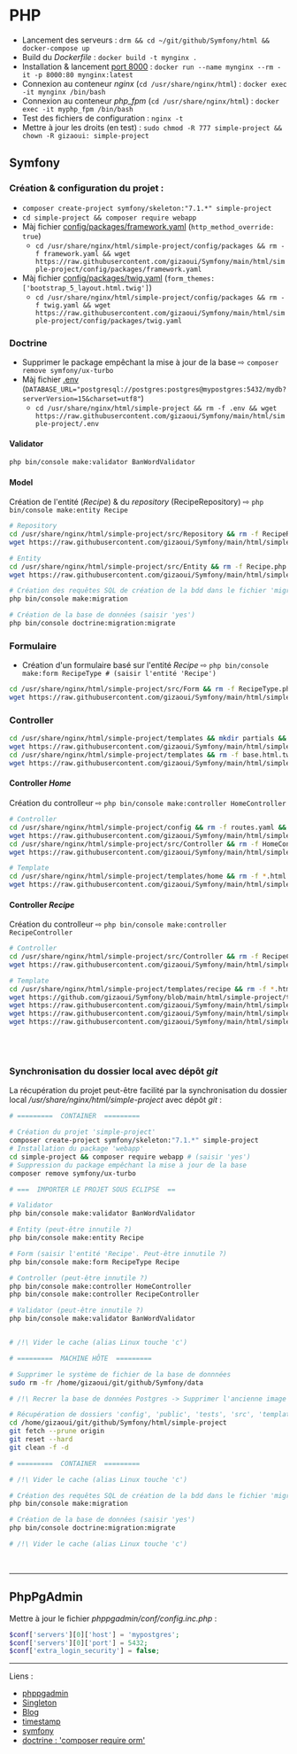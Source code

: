 # PHP

- Lancement des serveurs : `drm && cd ~/git/github/Symfony/html && docker-compose up`
- Build du *Dockerfile* : `docker build -t mynginx .`
- Installation & lancement [port 8000](localhost:8000) : `docker run --name mynginx --rm -it -p 8000:80 mynginx:latest`
- Connexion au conteneur *nginx* (`cd /usr/share/nginx/html`) : `docker exec -it mynginx /bin/bash`
- Connexion au conteneur *php_fpm* (`cd /usr/share/nginx/html`) : `docker exec -it myphp_fpm /bin/bash`
- Test des fichiers de configuration : `nginx -t`
- Mettre à jour les droits (en test) : `sudo chmod -R 777 simple-project && chown -R gizaoui: simple-project`

## Symfony

### Création & configuration du projet :
- `composer create-project symfony/skeleton:"7.1.*" simple-project`
- `cd simple-project && composer require webapp`
- Màj fichier [config/packages/framework.yaml](https://github.com/gizaoui/Symfony/blob/main/html/simple-project/config/packages/framework.yaml) (`http_method_override: true`)
	- `cd /usr/share/nginx/html/simple-project/config/packages && rm -f framework.yaml && wget https://raw.githubusercontent.com/gizaoui/Symfony/main/html/simple-project/config/packages/framework.yaml`
- Màj fichier [config/packages/twig.yaml](https://github.com/gizaoui/Symfony/blob/main/html/simple-project/config/packages/twig.yaml) (`form_themes: ['bootstrap_5_layout.html.twig']`)
	- `cd /usr/share/nginx/html/simple-project/config/packages && rm -f twig.yaml && wget https://raw.githubusercontent.com/gizaoui/Symfony/main/html/simple-project/config/packages/twig.yaml`

### Doctrine

- Supprimer le package empêchant la mise à jour de la base &#8680; `composer remove symfony/ux-turbo`
- Màj fichier [.env](https://github.com/gizaoui/Symfony/blob/main/html/simple-project/.env) (`DATABASE_URL="postgresql://postgres:postgres@mypostgres:5432/mydb?serverVersion=15&charset=utf8"`)
	- `cd /usr/share/nginx/html/simple-project && rm -f .env && wget https://raw.githubusercontent.com/gizaoui/Symfony/main/html/simple-project/.env`

#### Validator

```bash
php bin/console make:validator BanWordValidator
```


#### Model

Création de l'entité (*Recipe*) & du *repository* (RecipeRepository) &#8680; `php bin/console make:entity Recipe`

```bash
# Repository
cd /usr/share/nginx/html/simple-project/src/Repository && rm -f RecipeRepository.php && \
wget https://raw.githubusercontent.com/gizaoui/Symfony/main/html/simple-project/src/Repository/RecipeRepository.php && \

# Entity
cd /usr/share/nginx/html/simple-project/src/Entity && rm -f Recipe.php && \
wget https://raw.githubusercontent.com/gizaoui/Symfony/main/html/simple-project/src/Entity/Recipe.php

# Création des requêtes SQL de création de la bdd dans le fichier 'migrations/Version[Date][Id].php'
php bin/console make:migration

# Création de la base de données (saisir 'yes')
php bin/console doctrine:migration:migrate
```


### Formulaire

- Création d'un formulaire basé sur l'entité *Recipe* &#8680; `php bin/console make:form RecipeType # (saisir l'entité 'Recipe')`

```bash
cd /usr/share/nginx/html/simple-project/src/Form && rm -f RecipeType.php && \
wget https://raw.githubusercontent.com/gizaoui/Symfony/main/html/simple-project/src/Form/RecipeType.php
```

### Controller

```bash
cd /usr/share/nginx/html/simple-project/templates && mkdir partials && cd partials && \
wget https://raw.githubusercontent.com/gizaoui/Symfony/main/html/simple-project/templates/partials/flash.html.twig && \
cd /usr/share/nginx/html/simple-project/templates && rm -f base.html.twig && \
wget https://raw.githubusercontent.com/gizaoui/Symfony/main/html/simple-project/templates/base.html.twig`
```

#### Controller *Home*

Création du controlleur &#8680; `php bin/console make:controller HomeController`

```bash
# Controller
cd /usr/share/nginx/html/simple-project/config && rm -f routes.yaml && \
wget https://raw.githubusercontent.com/gizaoui/Symfony/main/html/simple-project/config/routes.yaml && \
cd /usr/share/nginx/html/simple-project/src/Controller && rm -f HomeController.php && \
wget https://raw.githubusercontent.com/gizaoui/Symfony/main/html/simple-project/src/Controller/HomeController.php

# Template
cd /usr/share/nginx/html/simple-project/templates/home && rm -f *.html.* && \
wget https://raw.githubusercontent.com/gizaoui/Symfony/main/html/simple-project/templates/home/index.html.twig
```

#### Controller *Recipe*

Création du controlleur &#8680; `php bin/console make:controller RecipeController`

```bash
# Controller
cd /usr/share/nginx/html/simple-project/src/Controller && rm -f RecipeController.php && \
wget https://raw.githubusercontent.com/gizaoui/Symfony/main/html/simple-project/src/Controller/RecipeController.php

# Template
cd /usr/share/nginx/html/simple-project/templates/recipe && rm -f *.html.* && \
wget https://github.com/gizaoui/Symfony/blob/main/html/simple-project/templates/recipe/index.html.twig && \
wget https://raw.githubusercontent.com/gizaoui/Symfony/main/html/simple-project/templates/recipe/create.html.twig && \
wget https://raw.githubusercontent.com/gizaoui/Symfony/main/html/simple-project/templates/recipe/edit.html.twig && \
wget https://raw.githubusercontent.com/gizaoui/Symfony/main/html/simple-project/templates/recipe/show.html.twig
```

<br><br>

### Synchronisation du dossier local avec dépôt *git*

La récupération du projet peut-être facilité par la synchronisation du dossier local */usr/share/nginx/html/simple-project* avec dépôt *git* :

```bash
# =========  CONTAINER  =========

# Création du projet 'simple-project'
composer create-project symfony/skeleton:"7.1.*" simple-project
# Installation du package 'webapp'
cd simple-project && composer require webapp # (saisir 'yes')
# Suppression du package empêchant la mise à jour de la base
composer remove symfony/ux-turbo

# ===  IMPORTER LE PROJET SOUS ECLIPSE  ==

# Validator
php bin/console make:validator BanWordValidator

# Entity (peut-être innutile ?)
php bin/console make:entity Recipe

# Form (saisir l'entité 'Recipe'. Peut-être innutile ?)
php bin/console make:form RecipeType Recipe

# Controller (peut-être innutile ?)
php bin/console make:controller HomeController
php bin/console make:controller RecipeController

# Validator (peut-être innutile ?)
php bin/console make:validator BanWordValidator


# /!\ Vider le cache (alias Linux touche 'c')

# =========  MACHINE HÔTE  =========

# Supprimer le système de fichier de la base de donnnées
sudo rm -fr /home/gizaoui/git/github/Symfony/data

# /!\ Recrer la base de données Postgres -> Supprimer l'ancienne image Docker et redémarrer le 'container'

# Récupération de dossiers 'config', 'public', 'tests', 'src', 'templates' et fichier '.env'
cd /home/gizaoui/git/github/Symfony/html/simple-project
git fetch --prune origin
git reset --hard
git clean -f -d

# =========  CONTAINER  =========

# /!\ Vider le cache (alias Linux touche 'c')

# Création des requêtes SQL de création de la bdd dans le fichier 'migrations/Version[Date][Id].php'
php bin/console make:migration

# Création de la base de données (saisir 'yes')
php bin/console doctrine:migration:migrate

# /!\ Vider le cache (alias Linux touche 'c')
```

<br><hr>

## PhpPgAdmin

Mettre à jour le fichier *phppgadmin/conf/config.inc.php* :

```php
$conf['servers'][0]['host'] = 'mypostgres';
$conf['servers'][0]['port'] = 5432;
$conf['extra_login_security'] = false;
```

---

Liens :

- [phppgadmin](http://localhost:8000/phppgadmin/)
- [Singleton](http://localhost:8000/Pattern/Singleton/index.php)
- [Blog](http://localhost:8000/Blog/public/index.php)
- [timestamp](https://www.commandprompt.com/education/how-to-insert-a-timestamp-into-a-postgresql-table/)
- [symfony](https://dev.to/eelcoverbrugge/starting-a-new-symfony-project-on-linux-2amh)
- [doctrine : 'composer require orm'](https://zestedesavoir.com/tutoriels/1713/doctrine-2-a-lassaut-de-lorm-phare-de-php/les-bases-de-doctrine-2/sauvegarder-des-entites-grace-a-doctrine/)

